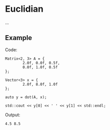 # Euclidian

...

## Example
Code:
```
Matrix<2, 3> A = {
        2.0f, 0.0f, 0.5f,
        0.0f, 1.0f, 0.5f
};

Vector<3> x = {
        2.0f, 8.0f, 1.0f
};

auto y = dot(A, x);

std::cout << y[0] << ' ' << y[1] << std::endl;
```
Output:
```
4.5 8.5
```
